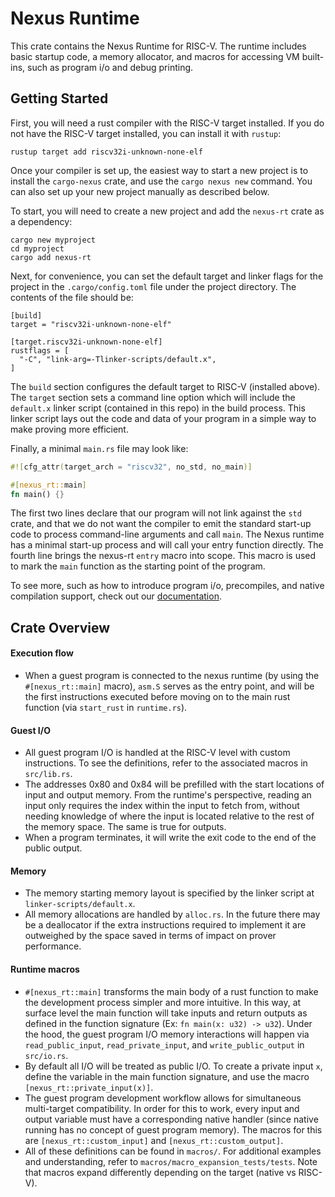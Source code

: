# Nexus Runtime

This crate contains the Nexus Runtime for RISC-V.  The runtime
includes basic startup code, a memory allocator, and macros for
accessing VM built-ins, such as program i/o and debug printing.

## Getting Started

First, you will need a rust compiler with the RISC-V target
installed.  If you do not have the RISC-V target installed,
you can install it with `rustup`:

```
rustup target add riscv32i-unknown-none-elf
```

Once your compiler is set up, the easiest way to start a new
project is to install the `cargo-nexus` crate, and use the
`cargo nexus new` command. You can also set up your new
project manually as described below.

To start, you will need to create a new project and add the
`nexus-rt` crate as a dependency:

```
cargo new myproject
cd myproject
cargo add nexus-rt
```

Next, for convenience, you can set the default target and
linker flags for the project in the `.cargo/config.toml` file
under the project directory. The contents of the file should
be:

```
[build]
target = "riscv32i-unknown-none-elf"

[target.riscv32i-unknown-none-elf]
rustflags = [
  "-C", "link-arg=-Tlinker-scripts/default.x",
]
```

The `build` section configures the default target to RISC-V
(installed above). The `target` section sets a command line
option which will include the `default.x` linker script
(contained in this repo) in the build process. This linker
script lays out the code and data of your program in a
simple way to make proving more efficient.

Finally, a minimal `main.rs` file may look like:

```rust
#![cfg_attr(target_arch = "riscv32", no_std, no_main)]

#[nexus_rt::main]
fn main() {}
```
The first two lines declare that our program will not link
against the `std` crate, and that we do not want the
compiler to emit the standard start-up code to process
command-line arguments and call `main`. The Nexus runtime
has a minimal start-up process and will call your entry
function directly. The fourth line brings the nexus-rt
`entry` macro into scope. This macro is used to mark the
`main` function as the starting point of the program.

To see more, such as how to introduce program i/o, precompiles,
and native compilation support, check out our [documentation](https://docs.nexus.xyz/zkvm/index).

## Crate Overview
#### Execution flow
- When a guest program is connected to the nexus runtime (by using the `#[nexus_rt::main]` macro), `asm.S` serves as the entry point, and will be the first instructions executed before moving on to the main rust function (via `start_rust` in `runtime.rs`).

#### Guest I/O
- All guest program I/O is handled at the RISC-V level with custom instructions. To see the definitions, refer to the associated macros in `src/lib.rs`.
- The addresses 0x80 and 0x84 will be prefilled with the start locations of input and output memory. From the runtime's perspective, reading an input only requires the index within the input to fetch from, without needing knowledge of where the input is located relative to the rest of the memory space. The same is true for outputs.
- When a program terminates, it will write the exit code to the end of the public output.

#### Memory
- The memory starting memory layout is specified by the linker script at `linker-scripts/default.x`.
- All memory allocations are handled by `alloc.rs`. In the future there may be a deallocator if the extra instructions required to implement it are outweighed by the space saved in terms of impact on prover performance.

#### Runtime macros
- `#[nexus_rt::main]` transforms the main body of a rust function to make the development process simpler and more intuitive. In this way, at surface level the main function will take inputs and return outputs as defined in the function signature (Ex: `fn main(x: u32) -> u32`). Under the hood, the guest program I/O memory interactions will happen via `read_public_input`, `read_private_input`, and `write_public_output` in `src/io.rs`.
- By default all I/O will be treated as public I/O. To create a private input `x`, define the variable in the main function signature, and use the macro `[nexus_rt::private_input(x)]`.
- The guest program development workflow allows for simultaneous multi-target compatibility. In order for this to work, every input and output variable must have a corresponding native handler (since native running has no concept of guest program memory). The macros for this are `[nexus_rt::custom_input]` and `[nexus_rt::custom_output]`.
- All of these definitions can be found in `macros/`. For additional examples and understanding, refer to `macros/macro_expansion_tests/tests`. Note that macros expand differently depending on the target (native vs RISC-V).
